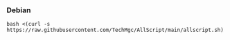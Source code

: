 ### Debian

```
bash <(curl -s https://raw.githubusercontent.com/TechMgc/AllScript/main/allscript.sh)
```
